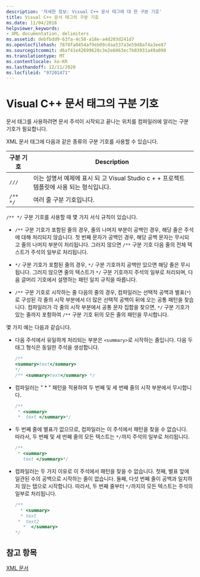 ```yaml
---
description: '자세한 정보: Visual C++ 문서 태그에 대 한 구분 기호'
title: Visual C++ 문서 태그의 구분 기호
ms.date: 11/04/2016
helpviewer_keywords:
- XML documentation, delimiters
ms.assetid: debfbdd9-63fa-4c58-a18e-a4d203d241d7
ms.openlocfilehash: 7878fa0454af9eb09c4aa537a3e59d8af4a3ee87
ms.sourcegitcommit: d6af41e42699628c3e2e6063ec7b03931a49a098
ms.translationtype: MT
ms.contentlocale: ko-KR
ms.lasthandoff: 12/11/2020
ms.locfileid: "97201471"
---
```

# <a name="delimiters-for-visual-c-documentation-tags"></a>Visual C++ 문서 태그의 구분 기호

문서 태그를 사용하려면 문서 주석이 시작되고 끝나는 위치를 컴파일러에 알리는 구분 기호가 필요합니다.

XML 문서 태그에 다음과 같은 종류의 구분 기호를 사용할 수 있습니다.

| 구분 기호 | Description |
|-|-|
| `///` | 이는 설명서 예제에 표시 되 고 Visual Studio c + + 프로젝트 템플릿에 사용 되는 형식입니다.  |
| `/** */`  | 여러 줄 구분 기호입니다.  |

`/** */` 구분 기호를 사용할 때 몇 가지 서식 규칙이 있습니다.

- `/**` 구분 기호가 포함된 줄의 경우, 줄의 나머지 부분이 공백인 경우, 해당 줄은 주석에 대해 처리되지 않습니다. 첫 번째 문자가 공백인 경우, 해당 공백 문자는 무시되고 줄의 나머지 부분이 처리됩니다. 그러지 않으면 `/**` 구분 기호 다음 줄의 전체 텍스트가 주석의 일부로 처리됩니다.

- `*/` 구분 기호가 포함된 줄의 경우, `*/` 구분 기호까지 공백만 있으면 해당 줄은 무시됩니다. 그러지 않으면 줄의 텍스트가 `*/` 구분 기호까지 주석의 일부로 처리되며, 다음 글머리 기호에서 설명하는 패턴 일치 규칙을 따릅니다.

- `/**` 구분 기호로 시작하는 줄 다음의 줄의 경우, 컴파일러는 선택적 공백과 별표(`*`)로 구성된 각 줄의 시작 부분에서 더 많은 선택적 공백이 뒤에 오는 공통 패턴을 찾습니다. 컴파일러가 각 줄의 시작 부분에서 공통 문자 집합을 찾으면, `*/` 구분 기호가 있는 줄까지 포함하여 `/**` 구분 기호 뒤의 모든 줄의 패턴을 무시합니다.

몇 가지 예는 다음과 같습니다.

- 다음 주석에서 유일하게 처리되는 부분은 `<summary>`로 시작하는 줄입니다. 다음 두 태그 형식은 동일한 주석을 생성합니다.

    ```cpp
    /**
    <summary>text</summary>
    */
    /** <summary>text</summary> */
    ```

- 컴파일러는 " \* " 패턴을 적용하여 두 번째 및 세 번째 줄의 시작 부분에서 무시합니다.

    ```cpp
    /**
     * <summary>
     *  text </summary>*/
    ```

- 두 번째 줄에 별표가 없으므로, 컴파일러는 이 주석에서 패턴을 찾을 수 없습니다. 따라서, 두 번째 및 세 번째 줄의 모든 텍스트는 `*/`까지 주석의 일부로 처리됩니다.

    ```cpp
    /**
     * <summary>
       text </summary>*/
    ```

- 컴파일러는 두 가지 이유로 이 주석에서 패턴을 찾을 수 없습니다. 첫째, 별표 앞에 일관된 수의 공백으로 시작하는 줄이 없습니다. 둘째, 다섯 번째 줄이 공백과 일치하지 않는 탭으로 시작합니다. 따라서, 두 번째 줄부터 `*/`까지의 모든 텍스트는 주석의 일부로 처리됩니다.

    ```cpp
    /**
      * <summary>
      * text
     *  text2
       *  </summary>
    */
    ```

## <a name="see-also"></a>참고 항목

[XML 문서](xml-documentation-visual-cpp.md)
